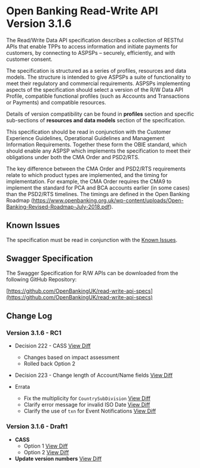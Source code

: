 # Open Banking Read-Write API Version 3.1.6

The Read/Write Data API specification describes a collection of RESTful APIs that enable TPPs to access information and initiate payments for customers, by connecting to ASPSPs – securely, efficiently, and with customer consent.

The specification is structured as a series of profiles, resources and data models. The structure is intended to give ASPSPs a suite of functionality to meet their regulatory and commercial requirements. ASPSPs implementing aspects of the specification should select a version of the R/W Data API Profile, compatible functional profiles (such as Accounts and Transactions or Payments) and compatible resources.

Details of version compatibility can be found in **profiles** section and specific sub-sections of **resources and data models** section of the specification.

This specification should be read in conjunction with the Customer Experience Guidelines, Operational Guidelines and Management Information Requirements. Together these form the OBIE standard, which should enable any ASPSP which implements the specification to meet their obligations under both the CMA Order and PSD2/RTS.

The key difference between the CMA Order and PSD2/RTS requirements relate to which product types are implemented, and the timing for implementation. For example, the CMA Order requires the CMA9 to implement the standard for PCA and BCA accounts earlier (in some cases) than the PSD2/RTS timelines. The timings are defined in the Open Banking Roadmap (https://www.openbanking.org.uk/wp-content/uploads/Open-Banking-Revised-Roadmap-July-2018.pdf).

## Known Issues

The specification must be read in conjunction with the [Known Issues](https://openbanking.atlassian.net/wiki/spaces/DZ/pages/47546479/Known+Specification+Issues).

## Swagger Specification

The Swagger Specification for R/W APIs can be downloaded from the following GitHub Repository:

[https://github.com/OpenBankingUK/read-write-api-specs](https://github.com/OpenBankingUK/read-write-api-specs)

## Change Log

### Version 3.1.6 - RC1
- Decision 222 - CASS [View Diff](https://github.com/OpenBankingUK/read-write-api-docs-pub/commit/3c9e6820fd05efd49b670da759ad729af0278eb8)
  - Changes based on impact assessment 
  - Rolled back Option 2

- Decision 223 - Change length of Account/Name fields [View Diff](https://github.com/OpenBankingUK/read-write-api-docs-pub/commit/99fe0a45334038c56f121ccfe4ed958e17e3b531)
- Errata
  - Fix the multiplicity for `CountrySubDivision` [View Diff](https://github.com/OpenBankingUK/read-write-api-docs-pub/commit/3bdd9be8d204b0336f12a5c36158c803ec9270a4)
  - Clarify error message for invalid ISO Date [View Diff](https://github.com/OpenBankingUK/read-write-api-docs-pub/commit/aa5974ee9a6535eb2585f34329aef54ad58f0497)
  - Clarify the use of `txn` for Event Notifications [View Diff](https://github.com/OpenBankingUK/read-write-api-docs-pub/commit/aa5974ee9a6535eb2585f34329aef54ad58f0497)


### Version 3.1.6 - Draft1
- __CASS__
  - Option 1 [View Diff](https://github.com/OpenBankingUK/read-write-api-docs-pub/compare/0015144..a04ad5d)
  - Option 2 [View Diff](https://github.com/OpenBankingUK/read-write-api-docs-pub/commit/3f9cfb030f0cff9363cdc2a56eb098aa18c28caf)
- __Update version numbers__ [View Diff](https://github.com/OpenBankingUK/read-write-api-docs-pub/commit/00151446643b4747592e6b461d8dc54c920be36d)
